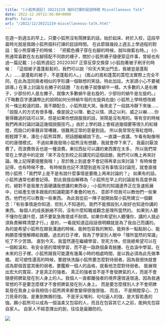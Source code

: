 ```yaml
---
title: "[小狐熊週記] 20221219 插科打諢的屁話時間 Miscellaneous Talk"
date: 2022-12-20T22:56:00+0800
draft: false
url: "/2022/12/20221219-miscellaneous-talk.html"
---
```


在週一到週五的早上，只要小狐熊沒有鬧脾氣的話，始於起床、終於入校，這段早晨時光就是我跟小狐熊插科打諢的屁話時間。
在此節錄幾段上週五上學過程的對話：幫小熊穿襪子的時候：
「把藍色襪子穿在右腳的時候，就叫做藍右時。」
(小熊通常喜歡在左右腳搭配不同款的襪子，關於小狐熊襪子隨便穿這件事，曾經也有過一篇記載：[小狐熊週記] 20220307 正穿反穿交換穿 )小狐抱著被子刷牙的時候：
「這個被子蓬蓬鬆鬆的，我們可以說『仰天大笑出門去，我被豈是蓬鬆人』……是蓬鬆的被子，不是蓬鬆的人。」
(嵩山的嵩和蓬蒿的蒿唸法實際上完全不同，在此為混同兩者相似的字形講一個聯想的笑話，特此加註。大家請小心不要被誤導。)
在車上討論左右撇子的話題
「左右撇子就像蝸牛一樣。大多數的人是右撇子，少部份的人是左撇子。就像大多數蝸牛是右旋的，少部份的蝸牛是左旋的。」(下略數百字連講帶比的說明如何分辨蝸牛殼的左旋與右旋)
小狐熊上學時想改繞另一條比較遠的路，我不願配合，小狐熊就大哭。後來走了一段路冷靜下來後……
「說服人的方式有很多種，像是說之以理、動之以情、誘之以利、威之以嚇……你覺得難過的話可以哭，但是如果你想說服我的話，哭鬧是沒有用的。等有空的時候我們再來討論討論這幾個說服技巧。」由於上學的路上會經過幾個要等很久的紅綠燈，而路口的車聲非常嘈雜，很難用正常的音量對話。
所以我常常在等紅燈時，輕輕蹲下來，湊在小狐熊耳際，把話題繼續說下去。一直講一直講，乍看有點像嘮叨的唐僧模式。
不過如果我發現小狐熊沒有想聽，我就會停下來了。
我最討厭浪費了。而浪費唇舌也是一種浪費。東拉西扯可以講的東西實在太多，
所以我們常常在上學途中約定說「來不及在到校之前講完的這個話題，我們可以晚上再來討論。晚上記得要提醒我哦！」至於晚上到底會不會記得再拿出來討論？
有時候會記得，也有時候不會。
有時候我也記不清楚到底有沒有事情沒討論完，就會直接問小狐熊：「我們早上是不是有說什麼事情是要晚上再來討論的？」
如果有的話，小狐熊通常也都會記得。
對此我擅自解釋為「小狐熊在早上的討論是有高度參與的，絕對不是我單方面硬講我想講的東西😆」–小狐熊的知識邊界正在急速拓展中，已經產生很多跟我的知識範圍不重疊的地方。
意即不但我可以教他們一些東西，他們也可以教我一些東西。
為此我從前一陣子就開始幫小狐熊建立一個觀念：「有些事情是你知道、但別人不知道的。我們不能預設別人剛好也知道你講的東西。
每個人的成長脈絡不同，沒有什麼知職或觀念是理所當然的。
如果別人聽不懂你在講什麼，請不要氣急敗壞或不耐煩。如果你希望別人聽懂你，講的人就必須負責解釋清楚才行。」是的，一看就知道這段話很明顯就是為了我自己而講的。
為的是希望小狐熊在跟我溝通的時候，能夠包容我的無知，能夠多一點點耐心、能夠願意慢慢解釋給我聽。過去的日子裡，我為了學習別人眼中「理所當然的常識」吃了不少苦頭。
直到今天，我當然還在繼續學習，至死方休。但我總希望可以在一個較溫和、有安全感的環境學習，而不是一路跌個鼻青臉腫、在血淚中學習。在未來的日子裡，小狐熊跟我可能還有幾萬小時的相處時間，是以我必須為此先做準備。
趁可塑性還高的時候，要趕快洗腦小狐熊要怎麼對待弱者。因為我很快就會成為那個首當其衝的弱者。要鑑察一個人的品格，就看他怎麼對待弱者。
能展現出宏大的寬容，才是真正的強者。
真正的強者並不是不會發脾氣的人，而是不會隨便把脾氣發在別人身上的人。我個人一直都離強者的境界還很遠很遠。因為我通常想的不是要怎麼樣才不會把脾氣發在別人身上。
而是要怎麼樣別人才不會把脾氣發在我身上😆我相信小狐熊將來都會變得很強很強，
而且，
不是開膛穿心、刀刀見骨的強，是重劍無鋒的強。
不是牙尖嘴利、句句逼人的強，是大智若愚的強。願小狐熊可以成為一個溫柔又包容的人，而且在包容其它人之前，能夠先包容自家人。
自家人不經意揮出的劍，往往是最難防的。 




![](https://blogger.googleusercontent.com/img/b/R29vZ2xl/AVvXsEhVO69jbL6-z1ucQHkUJgLjvze3AD2rcsiFAAXgdbj4ZzLfTiz5pV8XuQmxw3zusWxZTJ097EIJkD3i2qG0OpCmQ_cR9M0y1VrcvChSqLspvW39DGNhRqIbmX4h7oqKGOIo2xAfov3-EOmzsHfRqHiWv8i3Z6UPHuMAWohXGnXK8haMlbN5TnWg7o_i/s320/PXL_20221217_063005074.jpg)





